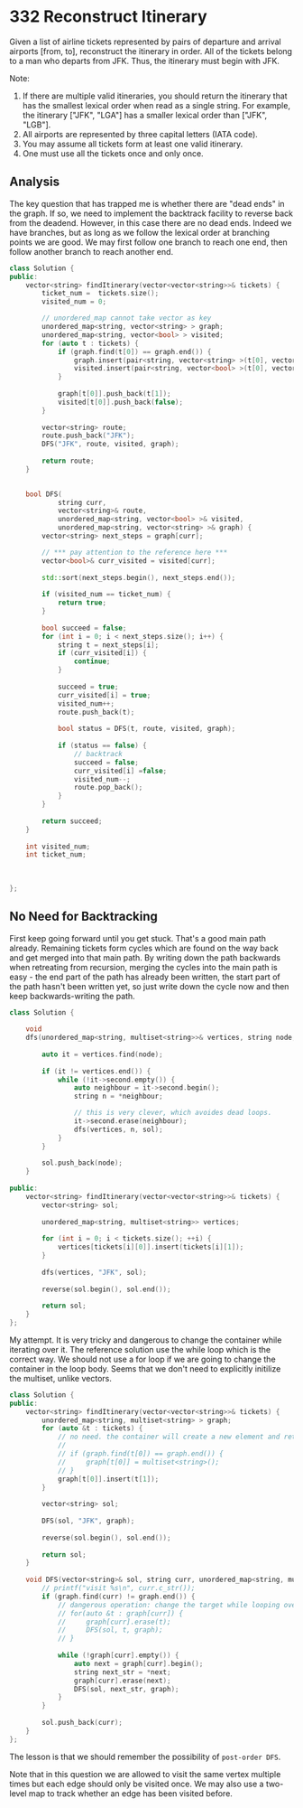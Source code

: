 # 332 Reconstruct Itinerary

Given a list of airline tickets represented by pairs of departure and arrival airports [from, to], reconstruct the itinerary in order. All of the tickets belong to a man who departs from JFK. Thus, the itinerary must begin with JFK.

Note:

1. If there are multiple valid itineraries, you should return the itinerary that has the smallest lexical order when read as a single string. For example, the itinerary ["JFK", "LGA"] has a smaller lexical order than ["JFK", "LGB"].
2. All airports are represented by three capital letters (IATA code).
3. You may assume all tickets form at least one valid itinerary.
4. One must use all the tickets once and only once.

## Analysis

The key question that has trapped me is whether there are "dead ends" in the graph. If so, we need to implement the backtrack facility to reverse back from the deadend. However, in this case there are no dead ends. Indeed we have branches, but as long as we follow the lexical order at branching points we are good. We may first follow one branch to reach one end, then follow another branch to reach another end.



```c++
class Solution {
public:
    vector<string> findItinerary(vector<vector<string>>& tickets) {
        ticket_num =  tickets.size();
        visited_num = 0;

        // unordered_map cannot take vector as key
        unordered_map<string, vector<string> > graph;
        unordered_map<string, vector<bool> > visited;
        for (auto t : tickets) {
            if (graph.find(t[0]) == graph.end()) {
                graph.insert(pair<string, vector<string> >(t[0], vector<string>()) );
                visited.insert(pair<string, vector<bool> >(t[0], vector<bool>()) );                
            }
                
            graph[t[0]].push_back(t[1]);
            visited[t[0]].push_back(false);
        }
        
        vector<string> route;
        route.push_back("JFK");
        DFS("JFK", route, visited, graph);
        
        return route;
    }

    
    bool DFS(
            string curr, 
            vector<string>& route,
            unordered_map<string, vector<bool> >& visited,
            unordered_map<string, vector<string> >& graph) {
        vector<string> next_steps = graph[curr];

        // *** pay attention to the reference here ***
        vector<bool>& curr_visited = visited[curr];
        
        std::sort(next_steps.begin(), next_steps.end());
        
        if (visited_num == ticket_num) {
            return true;
        }
        
        bool succeed = false;
        for (int i = 0; i < next_steps.size(); i++) {
            string t = next_steps[i];
            if (curr_visited[i]) {
                continue;
            }
            
            succeed = true;
            curr_visited[i] = true;
            visited_num++;
            route.push_back(t);
            
            bool status = DFS(t, route, visited, graph);
            
            if (status == false) {
                // backtrack
                succeed = false;
                curr_visited[i] =false;
                visited_num--;
                route.pop_back();   
            }
        }
        
        return succeed;
    }
    
    int visited_num;
    int ticket_num;
    
    
    
};
```

## No Need for Backtracking

First keep going forward until you get stuck. That's a good main path already. Remaining tickets form cycles which are found on the way back and get merged into that main path. By writing down the path backwards when retreating from recursion, merging the cycles into the main path is easy - the end part of the path has already been written, the start part of the path hasn't been written yet, so just write down the cycle now and then keep backwards-writing the path.

```c++
class Solution {
    
    void
    dfs(unordered_map<string, multiset<string>>& vertices, string node, vector<string>& sol) {
            
        auto it = vertices.find(node);
        
        if (it != vertices.end()) {
            while (!it->second.empty()) {
                auto neighbour = it->second.begin();
                string n = *neighbour;

                // this is very clever, which avoides dead loops.
                it->second.erase(neighbour);
                dfs(vertices, n, sol);
            }
        }
        
        sol.push_back(node);
    }
        
public:
    vector<string> findItinerary(vector<vector<string>>& tickets) {
        vector<string> sol;
        
        unordered_map<string, multiset<string>> vertices;
        
        for (int i = 0; i < tickets.size(); ++i) {
            vertices[tickets[i][0]].insert(tickets[i][1]);
        }
                
        dfs(vertices, "JFK", sol);
        
        reverse(sol.begin(), sol.end());
            
        return sol;
    }
};
```

My attempt. It is very tricky and dangerous to change the container while iterating over it. The reference solution use the while loop which is the correct way. We should not use a for loop if we are going to change the container in the loop body. Seems that we don't need to explicitly initilize the multiset, unlike vectors.

```c++
class Solution {
public:
    vector<string> findItinerary(vector<vector<string>>& tickets) {
        unordered_map<string, multiset<string> > graph;
        for (auto &t : tickets) {
            // no need. the container will create a new element and return the reference
            //
            // if (graph.find(t[0]) == graph.end()) {
            //     graph[t[0]] = multiset<string>();
            // }
            graph[t[0]].insert(t[1]);
        }
        
        vector<string> sol;
        
        DFS(sol, "JFK", graph);
        
        reverse(sol.begin(), sol.end());
        
        return sol;
    }
    
    void DFS(vector<string>& sol, string curr, unordered_map<string, multiset<string> >& graph) {
        // printf("visit %s\n", curr.c_str());
        if (graph.find(curr) != graph.end()) {
            // dangerous operation: change the target while looping over it
            // for(auto &t : graph[curr]) { 
            //     graph[curr].erase(t);
            //     DFS(sol, t, graph);
            // }
            
            while (!graph[curr].empty()) {
                auto next = graph[curr].begin();
                string next_str = *next;
                graph[curr].erase(next);
                DFS(sol, next_str, graph);
            }
        }
        
        sol.push_back(curr);
    }
};
```

The lesson is that we should remember the possibility of `post-order DFS`.

Note that in this question we are allowed to visit the same vertex multiple times but each edge should only be visited once. We may also use a two-level map to track whether an edge has been visited before.
